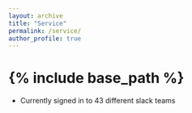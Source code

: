 ```yaml
---
layout: archive
title: "Service"
permalink: /service/
author_profile: true
---
```


{% include base_path %}
======
* Currently signed in to 43 different slack teams
